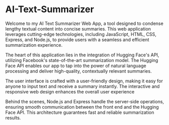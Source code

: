 # AI-Text-Summarizer
Welcome to my AI Text Summarizer Web App, a tool designed to condense lengthy textual content into concise summaries. This web application leverages cutting-edge technologies, including JavaScript, HTML, CSS, Express, and Node.js, to provide users with a seamless and efficient summarization experience.

The heart of this application lies in the integration of Hugging Face's API, utilizing Facebook's state-of-the-art summarization model. The Hugging Face API enables our app to tap into the power of natural language processing and deliver high-quality, contextually relevant summaries.

The user interface is crafted with a user-friendly design, making it easy for anyone to input text and receive a summary instantly. The interactive and responsive web design enhances the overall user experience

Behind the scenes, Node.js and Express handle the server-side operations, ensuring smooth communication between the front end and the Hugging Face API. This architecture guarantees fast and reliable summarization results.

